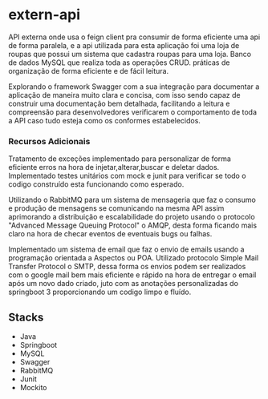 # extern-api
API externa onde usa o feign client pra consumir de forma eficiente uma api de forma paralela, e a api utilizada para esta aplicação foi uma loja de roupas que possui um sistema que cadastra roupas para uma loja. Banco de dados MySQL que realiza toda as operações CRUD. práticas de organização de forma eficiente e de fácil leitura.
&nbsp;

Explorando o framework Swagger com a sua integração para documentar a aplicação de maneira muito clara e concisa, com isso sendo capaz de construir uma documentação bem detalhada, facilitando a leitura e compreensão para desenvolvedores verificarem o comportamento de toda a API caso tudo esteja como os conformes estabelecidos.
&nbsp;

### Recursos Adicionais
Tratamento de exceções implementado para personalizar de forma eficiente erros na hora de injetar,alterar,buscar e deletar dados. Implementado testes unitários com mock e junit para verificar se todo o codigo construído esta funcionando como esperado.

Utilizando o RabbitMQ para um sistema de mensageria que faz o consumo e produção de mensagens se comunicando na mesma API assim aprimorando a distribuição e escalabilidade do projeto usando o protocolo "Advanced Message Queuing Protocol" o AMQP, desta forma ficando mais claro na hora de checar eventos de eventuais bugs ou falhas.

Implementado um sistema de email que faz o envio de emails usando a programação orientada a Aspectos ou POA. Utilizado protocolo Simple Mail Transfer Protocol o SMTP, dessa forma os envios podem ser realizados com o google mail bem mais eficiente e rápido na hora de entregar o email após um novo dado criado, juto com as anotações personalizadas do springboot 3 proporcionando um codigo limpo e fluído.
&nbsp;

## Stacks
- Java
- Springboot
- MySQL
- Swagger
- RabbitMQ
- Junit
- Mockito
